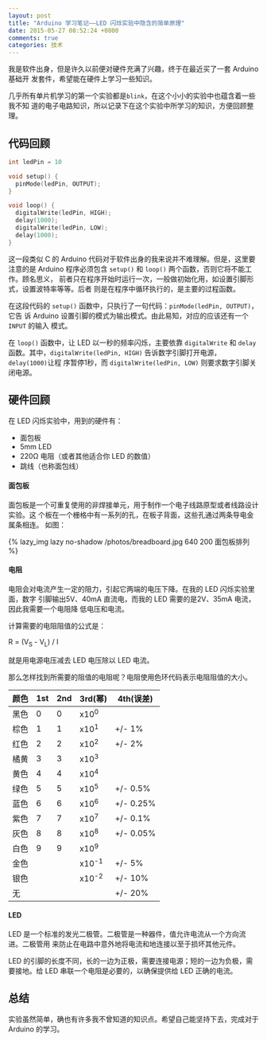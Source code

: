 ```yaml
---
layout: post
title: "Arduino 学习笔记——LED 闪烁实验中隐含的简单原理"
date: 2015-05-27 08:52:24 +0800
comments: true
categories: 技术
---
```

我是软件出身，但是许久以前便对硬件充满了兴趣，终于在最近买了一套 Arduino 基础开
发套件，希望能在硬件上学习一些知识。

几乎所有单片机学习的第一个实验都是`blink`，在这个小小的实验中也蕴含着一些我不知
道的电子电路知识，所以记录下在这个实验中所学习的知识，方便回顾整理。

## 代码回顾

``` c blink.ino
int ledPin = 10

void setup() {
  pinMode(ledPin, OUTPUT);
}

void loop() {
  digitalWrite(ledPin, HIGH);
  delay(1000);
  digitalWrite(ledPin, LOW);
  delay(1000);
}
```

这一段类似 C 的 Arduino 代码对于软件出身的我来说并不难理解。但是，这里要注意的是
Arduino 程序必须包含 `setup()` 和 `loop()` 两个函数，否则它将不能工作。顾名思义，
前者只在程序开始时运行一次，一般做初始化用，如设置引脚形式，设置波特率等等。后者
则是在程序中循环执行的，是主要的过程函数。

在这段代码的 `setup()` 函数中，只执行了一句代码：`pinMode(ledPin, OUTPUT)`，它告
诉 Arduino 设置引脚的模式为输出模式。由此易知，对应的应该还有一个 `INPUT` 的输入
模式。

在 `loop()` 函数中，让 LED 以一秒的频率闪烁，主要依靠 `digitalWrite` 和 `delay`
函数。其中，`digitalWrite(ledPin, HIGH)` 告诉数字引脚打开电源，`delay(1000)`让程
序暂停1秒，而 `digitalWrite(ledPin, LOW)` 则要求数字引脚关闭电源。

## 硬件回顾

在 LED 闪烁实验中，用到的硬件有：

+ 面包板
+ 5mm LED
+ 220Ω 电阻（或者其他适合你 LED 的数值）
+ 跳线（也称面包线）

#### 面包板

面包板是一个可重复使用的非焊接单元，用于制作一个电子线路原型或者线路设计实验。这
个板在一个栅格中有一系列的孔，在板子背面，这些孔通过两条导电金属条相连。 如图：

{% lazy_img lazy no-shadow /photos/breadboard.jpg 640 200 面包板排列 %}

#### 电阻

电阻会对电流产生一定的阻力，引起它两端的电压下降。在我的 LED 闪烁实验里面，数字
引脚输出5V、40mA 直流电，而我的 LED 需要的是2V、35mA 电流，因此我需要一个电阻降
 低电压和电流。

 计算需要的电阻阻值的公式是：

R = (V<sub>S</sub> - V<sub>L</sub>) / I

就是用电源电压减去 LED 电压除以 LED 电流。

那么怎样找到所需要的阻值的电阻呢？电阻使用色环代码表示电阻阻值的大小。

颜色 | 1st | 2nd | 3rd(幂)         | 4th(误差)
-----|-----|-----|-----------------|------------
黑色 |  0  |  0  | x10<sup>0</sup> |
棕色 |  1  |  1  | x10<sup>1</sup> | +/- 1%
红色 |  2  |  2  | x10<sup>2</sup> | +/- 2%
橘黄 |  3  |  3  | x10<sup>3</sup> |
黄色 |  4  |  4  | x10<sup>4</sup> |
绿色 |  5  |  5  | x10<sup>5</sup> | +/- 0.5%
蓝色 |  6  |  6  | x10<sup>6</sup> | +/- 0.25%
紫色 |  7  |  7  | x10<sup>7</sup> | +/- 0.1%
灰色 |  8  |  8  | x10<sup>8</sup> | +/- 0.05%
白色 |  9  |  9  | x10<sup>9</sup> |
金色 |     |     | x10<sup>-1</sup>| +/- 5%
银色 |     |     | x10<sup>-2</sup>| +/- 10%
无   |     |     |                 | +/- 20%

#### LED

LED 是一个标准的发光二极管。二极管是一种器件，值允许电流从一个方向流进。二极管用
来防止在电路中意外地将电流和地连接以至于损坏其他元件。

LED 的引脚的长度不同，长的一边为正极，需要连接电源；短的一边为负极，需要接地。给
LED 串联一个电阻是必要的，以确保提供给 LED 正确的电流。

## 总结

实验虽然简单，确也有许多我不曾知道的知识点。希望自己能坚持下去，完成对于 Arduino
的学习。
